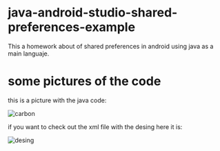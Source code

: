 # java-android-studio-shared-preferences-example

This a homework about of shared preferences in android using java as a main languaje.

# some pictures of the code

this is a picture with the java code:

![carbon](https://user-images.githubusercontent.com/129460418/236337388-dfe82aad-eb92-4c95-b2fc-d030c3564ce6.svg)

if you want to check out the xml file with the desing here it is:

![desing](https://user-images.githubusercontent.com/129460418/236337891-d1302888-faef-4a0d-98b2-24ed220a6b0b.svg)

